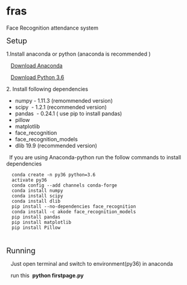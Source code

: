 # fras
Face Recognition attendance system


<p><span style="font-size: 15pt;">Setup</span></p>
<p>1.Install anaconda or python (anaconda is recommended )</p>
<p>&nbsp; &nbsp;<a href="https://www.anaconda.com/distribution/">Download Anaconda</a></p>
<p>&nbsp; &nbsp;<a href="https://www.python.org/">Download Python 3.6</a></p>
<p>2. Install following dependencies</p>
<ul>
<li>numpy - 1.11.3 (remommended version)</li>
<li>scipy&nbsp; - 1.2.1 (recommended version)&nbsp; &nbsp;&nbsp;</li>
<li>pandas&nbsp; - 0.24.1 ( use pip to install pandas)</li>
<li>pillow</li>
<li>matplotlib</li>
<li>face_recognition</li>
<li>face_recognition_models</li>
<li>dlib 19.9 (recommended version)</li>
</ul>
<p>&nbsp; If you are using Anaconda-python run the follow commands to install dependencies</p>
<pre><code>  conda create -n py36 python=3.6
  activate py36
  conda config --add channels conda-forge
  conda install numpy
  conda install scipy 
  conda install dlib<br />  </code><code>pip install --no-dependencies face_recognition<br />  conda install -c akode face_recognition_models<br />  pip install pandas<br />  pip install matplotlib<br />  pip install Pillow</code></pre>
<pre><code>&nbsp;</code></pre>
<p><span style="font-size: 15pt;">Running&nbsp;</span></p>
<p>&nbsp; &nbsp;Just open terminal and switch to environment(py36) in anaconda</p>
<p>&nbsp; &nbsp;run this&nbsp; <strong>python firstpage.py&nbsp;</strong></p>
<p>&nbsp;</p>